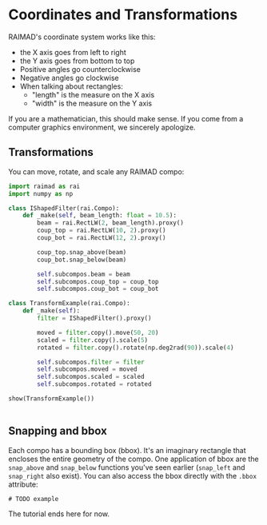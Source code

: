# Coordinates and Transformations

RAIMAD's coordinate system works like this:

- the X axis goes from left to right
- the Y axis goes from bottom to top
- Positive angles go counterclockwise
- Negative angles go clockwise
- When talking about rectangles:
    - "length" is the measure on the X axis
    - "width" is the measure on the Y axis

If you are a mathematician,
this should make sense.
If you come from a computer graphics environment,
we sincerely apologize.

## Transformations

You can move, rotate, and scale any RAIMAD compo:

```python exec
import raimad as rai
import numpy as np

class IShapedFilter(rai.Compo):
    def _make(self, beam_length: float = 10.5):
        beam = rai.RectLW(2, beam_length).proxy()
        coup_top = rai.RectLW(10, 2).proxy()
        coup_bot = rai.RectLW(12, 2).proxy()

        coup_top.snap_above(beam)
        coup_bot.snap_below(beam)

        self.subcompos.beam = beam
        self.subcompos.coup_top = coup_top
        self.subcompos.coup_bot = coup_bot

class TransformExample(rai.Compo):
    def _make(self):
        filter = IShapedFilter().proxy()

        moved = filter.copy().move(50, 20)
        scaled = filter.copy().scale(5)
        rotated = filter.copy().rotate(np.deg2rad(90)).scale(4)

        self.subcompos.filter = filter
        self.subcompos.moved = moved
        self.subcompos.scaled = scaled
        self.subcompos.rotated = rotated

show(TransformExample())
        
```

## Snapping and bbox

Each compo has a bounding box (bbox).
It's an imaginary rectangle that encloses the entire geometry of the compo.
One application of bbox are the `snap_above` and `snap_below` functions you've
seen earlier (`snap_left` and `snap_right` also exist).
You can also access the bbox directly with the `.bbox` attribute:

```exec python
# TODO example
```

The tutorial ends here for now.


